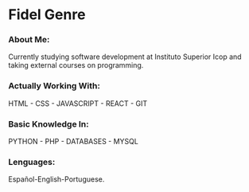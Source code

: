 <html>		

 <tittle> 
 <h1>
	 Fidel Genre
 </h1> 
 </tittle> 

<h3>
About Me:
</h3>

<body>
	
<p>
Currently studying software development at Instituto Superior Icop and taking external courses on programming.
</p>

<h3>
Actually Working With:
</h3>

<P>	
HTML - CSS - JAVASCRIPT - REACT - GIT
</P>

<h3>
Basic Knowledge In:
</h3>

<P>	
PYTHON - PHP - DATABASES - MYSQL
</P>

<h3>
Lenguages:
</h3>

<P>
Español-English-Portuguese.
</p>

</body>
</html>
